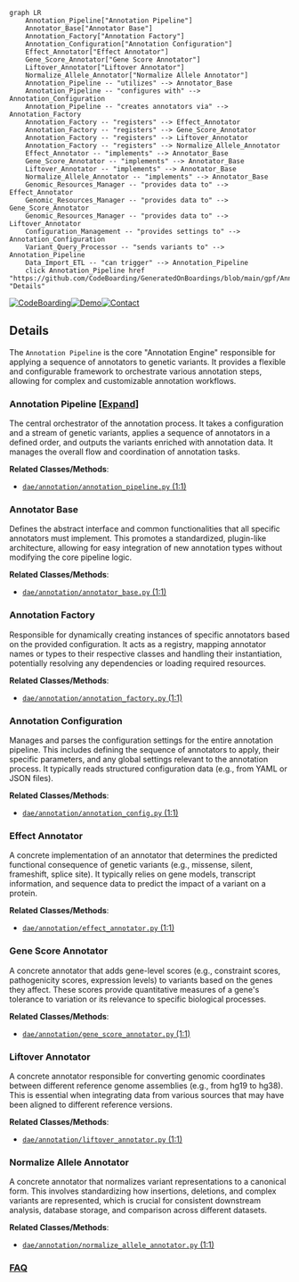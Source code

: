 ```mermaid
graph LR
    Annotation_Pipeline["Annotation Pipeline"]
    Annotator_Base["Annotator Base"]
    Annotation_Factory["Annotation Factory"]
    Annotation_Configuration["Annotation Configuration"]
    Effect_Annotator["Effect Annotator"]
    Gene_Score_Annotator["Gene Score Annotator"]
    Liftover_Annotator["Liftover Annotator"]
    Normalize_Allele_Annotator["Normalize Allele Annotator"]
    Annotation_Pipeline -- "utilizes" --> Annotator_Base
    Annotation_Pipeline -- "configures with" --> Annotation_Configuration
    Annotation_Pipeline -- "creates annotators via" --> Annotation_Factory
    Annotation_Factory -- "registers" --> Effect_Annotator
    Annotation_Factory -- "registers" --> Gene_Score_Annotator
    Annotation_Factory -- "registers" --> Liftover_Annotator
    Annotation_Factory -- "registers" --> Normalize_Allele_Annotator
    Effect_Annotator -- "implements" --> Annotator_Base
    Gene_Score_Annotator -- "implements" --> Annotator_Base
    Liftover_Annotator -- "implements" --> Annotator_Base
    Normalize_Allele_Annotator -- "implements" --> Annotator_Base
    Genomic_Resources_Manager -- "provides data to" --> Effect_Annotator
    Genomic_Resources_Manager -- "provides data to" --> Gene_Score_Annotator
    Genomic_Resources_Manager -- "provides data to" --> Liftover_Annotator
    Configuration_Management -- "provides settings to" --> Annotation_Configuration
    Variant_Query_Processor -- "sends variants to" --> Annotation_Pipeline
    Data_Import_ETL -- "can trigger" --> Annotation_Pipeline
    click Annotation_Pipeline href "https://github.com/CodeBoarding/GeneratedOnBoardings/blob/main/gpf/Annotation_Pipeline.md" "Details"
```

[![CodeBoarding](https://img.shields.io/badge/Generated%20by-CodeBoarding-9cf?style=flat-square)](https://github.com/CodeBoarding/CodeBoarding)[![Demo](https://img.shields.io/badge/Try%20our-Demo-blue?style=flat-square)](https://www.codeboarding.org/demo)[![Contact](https://img.shields.io/badge/Contact%20us%20-%20contact@codeboarding.org-lightgrey?style=flat-square)](mailto:contact@codeboarding.org)

## Details

The `Annotation Pipeline` is the core "Annotation Engine" responsible for applying a sequence of annotators to genetic variants. It provides a flexible and configurable framework to orchestrate various annotation steps, allowing for complex and customizable annotation workflows.

### Annotation Pipeline [[Expand]](./Annotation_Pipeline.md)
The central orchestrator of the annotation process. It takes a configuration and a stream of genetic variants, applies a sequence of annotators in a defined order, and outputs the variants enriched with annotation data. It manages the overall flow and coordination of annotation tasks.


**Related Classes/Methods**:

- <a href="https://github.com/iossifovlab/gpf/dae/dae/annotation/annotation_pipeline.py#L1-L1" target="_blank" rel="noopener noreferrer">`dae/annotation/annotation_pipeline.py` (1:1)</a>


### Annotator Base
Defines the abstract interface and common functionalities that all specific annotators must implement. This promotes a standardized, plugin-like architecture, allowing for easy integration of new annotation types without modifying the core pipeline logic.


**Related Classes/Methods**:

- <a href="https://github.com/iossifovlab/gpf/dae/dae/annotation/annotator_base.py#L1-L1" target="_blank" rel="noopener noreferrer">`dae/annotation/annotator_base.py` (1:1)</a>


### Annotation Factory
Responsible for dynamically creating instances of specific annotators based on the provided configuration. It acts as a registry, mapping annotator names or types to their respective classes and handling their instantiation, potentially resolving any dependencies or loading required resources.


**Related Classes/Methods**:

- <a href="https://github.com/iossifovlab/gpf/dae/dae/annotation/annotation_factory.py#L1-L1" target="_blank" rel="noopener noreferrer">`dae/annotation/annotation_factory.py` (1:1)</a>


### Annotation Configuration
Manages and parses the configuration settings for the entire annotation pipeline. This includes defining the sequence of annotators to apply, their specific parameters, and any global settings relevant to the annotation process. It typically reads structured configuration data (e.g., from YAML or JSON files).


**Related Classes/Methods**:

- <a href="https://github.com/iossifovlab/gpf/dae/dae/annotation/annotation_config.py#L1-L1" target="_blank" rel="noopener noreferrer">`dae/annotation/annotation_config.py` (1:1)</a>


### Effect Annotator
A concrete implementation of an annotator that determines the predicted functional consequence of genetic variants (e.g., missense, silent, frameshift, splice site). It typically relies on gene models, transcript information, and sequence data to predict the impact of a variant on a protein.


**Related Classes/Methods**:

- <a href="https://github.com/iossifovlab/gpf/dae/dae/annotation/effect_annotator.py#L1-L1" target="_blank" rel="noopener noreferrer">`dae/annotation/effect_annotator.py` (1:1)</a>


### Gene Score Annotator
A concrete annotator that adds gene-level scores (e.g., constraint scores, pathogenicity scores, expression levels) to variants based on the genes they affect. These scores provide quantitative measures of a gene's tolerance to variation or its relevance to specific biological processes.


**Related Classes/Methods**:

- <a href="https://github.com/iossifovlab/gpf/dae/dae/annotation/gene_score_annotator.py#L1-L1" target="_blank" rel="noopener noreferrer">`dae/annotation/gene_score_annotator.py` (1:1)</a>


### Liftover Annotator
A concrete annotator responsible for converting genomic coordinates between different reference genome assemblies (e.g., from hg19 to hg38). This is essential when integrating data from various sources that may have been aligned to different reference versions.


**Related Classes/Methods**:

- <a href="https://github.com/iossifovlab/gpf/dae/dae/annotation/liftover_annotator.py#L1-L1" target="_blank" rel="noopener noreferrer">`dae/annotation/liftover_annotator.py` (1:1)</a>


### Normalize Allele Annotator
A concrete annotator that normalizes variant representations to a canonical form. This involves standardizing how insertions, deletions, and complex variants are represented, which is crucial for consistent downstream analysis, database storage, and comparison across different datasets.


**Related Classes/Methods**:

- <a href="https://github.com/iossifovlab/gpf/dae/dae/annotation/normalize_allele_annotator.py#L1-L1" target="_blank" rel="noopener noreferrer">`dae/annotation/normalize_allele_annotator.py` (1:1)</a>




### [FAQ](https://github.com/CodeBoarding/GeneratedOnBoardings/tree/main?tab=readme-ov-file#faq)